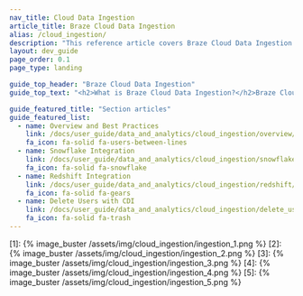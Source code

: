 ```yaml
---
nav_title: Cloud Data Ingestion
article_title: Braze Cloud Data Ingestion
alias: /cloud_ingestion/
description: "This reference article covers Braze Cloud Data Ingestion using Snowflake or Redshift and data setup recommendations."
layout: dev_guide
page_order: 0.1
page_type: landing

guide_top_header: "Braze Cloud Data Ingestion"
guide_top_text: "<h2>What is Braze Cloud Data Ingestion?</h2>Braze Cloud Data Ingestion (CDI) allows you to set up a direct connection from your Data Warehouse to Braze to sync relevant user attributes, events, and purchases. Once synced to Braze, this data can be leveraged for use cases such as personalization or segmentation. Cloud Data Ingestion's flexible integration supports complex data structures including nested JSON and arrays of objects. <br><br>**Braze Cloud Data Ingestion capabilities:**<br> - Create a simple integration directly from your data warehouse to Braze in just a few minutes<br>- Securely sync user data, including attributes, events, and purchases from your data warehouse to Braze<br>- Close the data loop with Braze by combining Cloud Data Ingestion with Currents or Snowflake Data Sharing"

guide_featured_title: "Section articles"
guide_featured_list:
  - name: Overview and Best Practices
    link: /docs/user_guide/data_and_analytics/cloud_ingestion/overview/
    fa_icon: fa-solid fa-users-between-lines
  - name: Snowflake Integration
    link: /docs/user_guide/data_and_analytics/cloud_ingestion/snowflake/
    fa_icon: fa-solid fa-snowflake
  - name: Redshift Integration
    link: /docs/user_guide/data_and_analytics/cloud_ingestion/redshift/
    fa_icon: fa-solid fa-gears
  - name: Delete Users with CDI
    link: /docs/user_guide/data_and_analytics/cloud_ingestion/delete_users/
    fa_icon: fa-solid fa-trash
---
```


[1]: {% image_buster /assets/img/cloud_ingestion/ingestion_1.png %}
[2]: {% image_buster /assets/img/cloud_ingestion/ingestion_2.png %}
[3]: {% image_buster /assets/img/cloud_ingestion/ingestion_3.png %}
[4]: {% image_buster /assets/img/cloud_ingestion/ingestion_4.png %}
[5]: {% image_buster /assets/img/cloud_ingestion/ingestion_5.png %}
